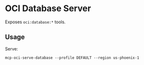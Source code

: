 # OCI Database Server

Exposes `oci:database:*` tools.

## Usage
Serve:
```
mcp-oci-serve-database --profile DEFAULT --region us-phoenix-1
```
